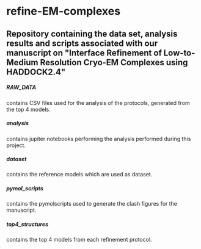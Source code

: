 # refine-EM-complexes
Repository containing the data set, analysis results and scripts associated with our manuscript on "Interface Refinement of Low-to-Medium Resolution Cryo-EM Complexes using HADDOCK2.4"
-------

##### RAW_DATA
contains CSV files used for the analysis of the protocols, generated from the top 4 models.
##### analysis
contains jupiter notebooks performing the analysis performed during this project.
##### dataset
contains the reference models which are used as dataset.
##### pymol_scripts
contains the pymolscripts used to generate the clash figures for the manuscript.
##### top4_structures
contains the top 4 models from each refinement protocol.
